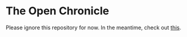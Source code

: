 # The Open Chronicle
Please ignore this repository for now.
In the meantime, check out <a href="biosector01.com">this</a>.
